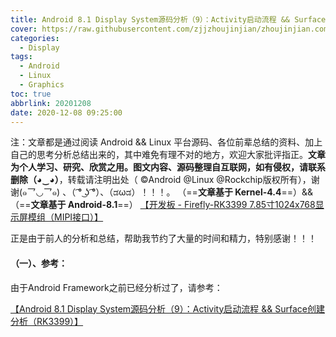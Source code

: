 ```yaml
---
title: Android 8.1 Display System源码分析（9）：Activity启动流程 && Surface创建分析（RK3399）
cover: https://raw.githubusercontent.com/zjjzhoujinjian/zhoujinjian.com.images/master/post.cover.pictures/bing-wallpaper-2018.04.18.jpg
categories: 
  - Display
tags:
  - Android
  - Linux
  - Graphics
toc: true
abbrlink: 20201208
date: 2020-12-08 09:25:00
---
```



注：文章都是通过阅读 Android  && Linux 平台源码、各位前辈总结的资料、加上自己的思考分析总结出来的，其中难免有理不对的地方，欢迎大家批评指正。**文章为个人学习、研究、欣赏之用。图文内容、源码整理自互联网，如有侵权，请联系删除（◕‿◕）**，转载请注明出处（ ©Android @Linux @Rockchip版权所有），谢谢(๑乛◡乛๑) 、（ ͡° ͜ʖ ͡°）、（ಡωಡ）！！！。
（==**文章基于 Kernel-4.4**==）&&（==**文章基于 Android-8.1**==）
[【开发板 - Firefly-RK3399 7.85寸1024x768显示屏模组（MIPI接口）】](http://wiki.t-firefly.com/zh_CN/Firefly-RK3399/compile_android8.1_firmware.html#)

正是由于前人的分析和总结，帮助我节约了大量的时间和精力，特别感谢！！！

#### （一）、参考：
由于Android Framework之前已经分析过了，请参考：

[【Android 8.1 Display System源码分析（9）：Activity启动流程 && Surface创建分析（RK3399）】](https://zhoujinjian.com/posts/20190725/)


